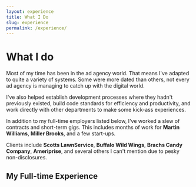 ```yaml
---
layout: experience
title: What I Do
slug: experience
permalink: /experience/
---
```

# What I do

Most of my time has been in the ad agency world. That means I've adapted to quite a variety of systems. Some were more dated
than others, not every ad agency is managing to catch up with the digital world. 

I've also helped establish development processes where they hadn't previously existed, build code standards for efficiency and productivity, 
and work directly with other departments to make some kick-ass experiences.

In addition to my full-time employers listed below, I've worked a slew of contracts and short-term gigs. This 
includes months of work for __Martin Williams__, __Miller Brooks__, and a few start-ups.

Clients include __Scotts LawnService__, __Buffalo Wild Wings__, __Brachs Candy Company__, __Ameriprise__, and several
others I can't mention due to pesky non-disclosures.

## My Full-time Experience